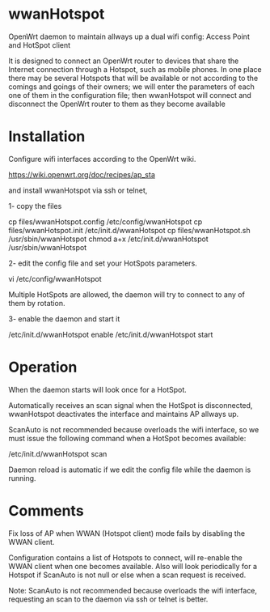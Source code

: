# wwanHotspot
OpenWrt daemon to maintain allways up a dual wifi config: Access Point and HotSpot client

It is designed to connect an OpenWrt router to devices that share the Internet connection through a Hotspot, such as mobile phones. In one place there may be several Hotspots that will be available or not according to the comings and goings of their owners; we will enter the parameters of each one of them in the configuration file; then wwanHotspot will connect and disconnect the OpenWrt router to them as they become available

# Installation
Configure wifi interfaces according to the OpenWrt wiki.

https://wiki.openwrt.org/doc/recipes/ap_sta

and install wwanHotspot via ssh or telnet,

1- copy the files

cp files/wwanHotspot.config /etc/config/wwanHotspot
cp files/wwanHotspot.init /etc/init.d/wwanHotspot
cp files/wwanHotspot.sh /usr/sbin/wwanHotspot
chmod a+x /etc/init.d/wwanHotspot /usr/sbin/wwanHotspot

2- edit the config file and set your HotSpots parameters.

vi /etc/config/wwanHotspot

Multiple HotSpots are allowed, the daemon will try to connect to any of them by rotation.

3- enable the daemon and start it

/etc/init.d/wwanHotspot enable
/etc/init.d/wwanHotspot start

# Operation

When the daemon starts will look once for a HotSpot.

Automatically receives an scan signal when the HotSpot is disconnected, wwanHotspot deactivates the interface and maintains AP allways up.

ScanAuto is not recommended because overloads the wifi interface, so we must issue the following command when a HotSpot becomes available:

/etc/init.d/wwanHotspot scan

Daemon reload is automatic if we edit the config file while the daemon is running.

# Comments

Fix loss of AP when WWAN (Hotspot client) mode fails by disabling the WWAN client.

Configuration contains a list of Hotspots to connect, will re-enable the WWAN client when one becomes available. Also will look periodically for a Hotspot if ScanAuto is not null or else when a scan request is received.

Note: ScanAuto is not recommended because overloads the wifi interface, requesting an scan to the daemon via ssh or telnet is better.
